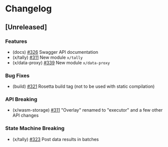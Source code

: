 <!--
Guiding Principles:

Changelogs are for humans, not machines.
There should be an entry for every single version.
The same types of changes should be grouped.
Versions and sections should be linkable.
The latest version comes first.
The release date of each version is displayed.
Mention whether you follow Semantic Versioning.

Usage:

Change log entries are to be added to the Unreleased section under the
appropriate stanza (see below). Each entry is required to include a tag and
the Github issue reference in the following format:

* (<tag>) \#<issue-number> message

The tag should consist of where the change is being made ex. (x/staking), (store)
The issue numbers will later be link-ified during the release process so you do
not have to worry about including a link manually, but you can if you wish.

Types of changes (Stanzas):

"Features" for new features.
"Improvements" for changes in existing functionality.
"Deprecated" for soon-to-be removed features.
"Bug Fixes" for any bug fixes.
"API Breaking" for breaking Protobuf, gRPC and REST routes or CLI commands.
"State Machine Breaking" for any changes that result in a different AppState given same genesisState and txList.

Ref: https://keepachangelog.com/en/1.0.0/
-->

# Changelog

## [Unreleased]

### Features
* (docs) [#326](https://github.com/sedaprotocol/seda-chain/pull/326) Swagger API documentation
* (x/tally) [#311](https://github.com/sedaprotocol/seda-chain/pull/311) New module `x/tally`
* (x/data-proxy) [#339](https://github.com/sedaprotocol/seda-chain/pull/339) New module `x/data-proxy`

### Bug Fixes
* (build) [#321](https://github.com/sedaprotocol/seda-chain/pull/321) Rosetta build tag (not to be used with static compilation) 

### API Breaking
* (x/wasm-storage) [#311](https://github.com/sedaprotocol/seda-chain/pull/311) "Overlay" renamed to "executor" and a few other API changes

### State Machine Breaking
* (x/tally) [#323](https://github.com/sedaprotocol/seda-chain/pull/323) Post data results in batches
